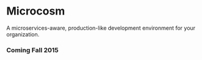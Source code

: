 # Microcosm

A microservices-aware, production-like development environment for your organization.

### Coming Fall 2015
